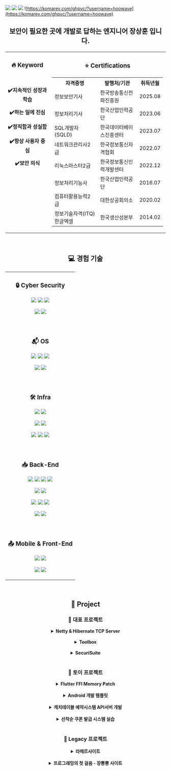 <a href="https://linktr.ee/hoowave"><img src="https://img.shields.io/badge/Link-linktree-blue"/></a>
<a href="https://blog.naver.com/ma5ter"><img src="https://img.shields.io/badge/Link-blog-blue"/></a>
<a href="http://hoowave.dothome.co.kr"><img src="https://img.shields.io/badge/Link-Site-blue"/></a>
![https://komarev.com/ghpvc/?username=hoowave](https://komarev.com/ghpvc/?username=hoowave)

## <p align="center"> 보안이 필요한 곳에 개발로 답하는 엔지니어 장상훈 입니다.</p>

<div align="center">
<table>
  <tr>
    <td valign="top">
      <h3 align="center">🔥 Keyword</h3>
      </br>
      <p align="center"><strong>✔️지속적인 성장과 학습</strong></p>
      <p align="center"><strong>✔️하는 일에 진심</strong></p>
      <p align="center"><strong>✔️정직함과 성실함</strong></p>
      <p align="center"><strong>✔️항상 사용자 중심</strong></p>
      <p align="center"><strong>✔️보안 의식</strong></p>
    </td>
    <td valign="top">
      <h3 align="center">⭐️ Certifications</h3>
      <table align="center">
        <tr>
          <th>자격증명</th>
          <th>발행처/기관</th>
          <th>취득년월</th>
        </tr>
        <tr>
          <td>정보보안기사</td>
          <td>한국방송통신전파진흥원</td>
          <td>2025.08</td>
        </tr>
        <tr>
          <td>정보처리기사</td>
          <td>한국산업인력공단</td>
          <td>2023.06</td>
        </tr>
        <tr>
          <td>SQL개발자(SQLD)</td>
          <td>한국데이터베이스진흥센터</td>
          <td>2023.07</td>
        </tr>
        <tr>
          <td>네트워크관리사2급</td>
          <td>한국정보통신자격협회</td>
          <td>2022.07</td>
        </tr>
        <tr>
          <td>리눅스마스터2급</td>
          <td>한국정보통신인력개발센터</td>
          <td>2022.12</td>
        </tr>
        <tr>
          <td>정보처리기능사</td>
          <td>한국산업인력공단</td>
          <td>2016.07</td>
        </tr>
        <tr>
          <td>컴퓨터활용능력2급</td>
          <td>대한상공회의소</td>
          <td>2020.02</td>
        </tr>
        <tr>
          <td>정보기술자격(ITQ)한글엑셀</td>
          <td>한국생산성본부</td>
          <td>2014.02</td>
        </tr>
      </table>
    </td>
  </tr>
</table>
</div>
<br>

## <p align="center"> 💻 경험 기술 </p>

<div align="center">
<table>
  <tr>
    <td valign="top" colspan="2">
      <h3 align="center">🔒 Cyber Security</h3>
      <p align="center">
      <img src="https://img.shields.io/badge/Wireshark-1679A7?style=flat-square&logo=wireshark&logoColor=white"/></a>
      <img src="https://img.shields.io/badge/WebGoat-000000?style=flat-square&logoColor=white"/></a>
      <img src="https://img.shields.io/badge/DVWA-000000?style=flat-square"/></a>
      </p>
      <p align="center">
      <img src="https://img.shields.io/badge/Reverse%20Engineering-CC0000?style=flat-square&logo=ghidra&logoColor=white"/></a>
      <img src="https://img.shields.io/badge/Frida-5C6BC0?style=flat-square&logo=frida&logoColor=white"/></a>
      </p>
      <br>
    </td>
  </tr>
  <tr>
    <td valign="top" colspan="2">
      <h3 align="center">📬 OS</h3>
      <p align="center">
      <img src="https://img.shields.io/badge/Windows-0078D4?style=flat-square&logo=Windows&logoColor=white"/></a>
      <img src="https://img.shields.io/badge/RedHat-EE0000?style=flat-square&logo=Redhat&logoColor=white"/></a>
      <img src="https://img.shields.io/badge/Debian-A81D33?style=flat-square&logo=Debian&logoColor=white"/></a>
      </p>
      <p align="center">
      <img src="https://img.shields.io/badge/Amazon%20Linux-232F3E?style=flat-square&logo=amazonaws&logoColor=white"/></a>
      <img src="https://img.shields.io/badge/Raspberry%20Pi%20OS-A22846?style=flat-square&logo=raspberrypi&logoColor=white"/></a>
      </p>
      <br>
    </td>
  </tr>
  <tr>
    <td valign="top" colspan="2">
      <h3 align="center">🛠 Infra</h3>
      <p align="center">
      <img src="https://img.shields.io/badge/Docker-2496ED?style=flat-square&logo=Docker&logoColor=white"/></a>
      <img src="https://img.shields.io/badge/Jenkins-D24939?style=flat-square&logo=jenkins&logoColor=white"/></a>
      </p>
      <p align="center">
      <img src="https://img.shields.io/badge/AWS%20EC2-FF9900?style=flat-square&logo=amazonec2&logoColor=white"/></a>
      <img src="https://img.shields.io/badge/AWS%20RDS-527FFF?style=flat-square&logo=amazonrds&logoColor=white"/></a>
      </p>
      <p align="center">
      <img src="https://img.shields.io/badge/AWS%20Route%2053-8C4FFF?style=flat-square&logo=amazonroute53&logoColor=white"/></a>
      <img src="https://img.shields.io/badge/AWS%20Amplify-FF9900?style=flat-square&logo=awsamplify&logoColor=white"/></a>
      <img src="https://img.shields.io/badge/AWS%20Certificate%20Manager-232F3E?style=flat-square&logo=amazonaws&logoColor=white"/></a>
      </p>
      <br>
    </td>
  </tr>
  <tr>
    <td valign="top" colspan="2">
      <h3 align="center">📥 Back-End</h3>
      <p align="center">
      <img src="https://img.shields.io/badge/Java-007396?style=flat-square&logo=Java&logoColor=white"/></a>
      <img src="https://img.shields.io/badge/SpringBoot-6DB33F?style=flat-square&logo=SpringBoot&logoColor=white"/></a>
      <img src="https://img.shields.io/badge/Spring%20Security-6DB33F?style=flat-square&logo=springsecurity&logoColor=white"/></a>
      <img src="https://img.shields.io/badge/SpringCloud-3693F3?style=flat-square&logo=icloud&logoColor=white"/></a>
      </p>
      <p align="center">
      <img src="https://img.shields.io/badge/PHP-777BB4?style=flat-square&logo=PHP&logoColor=white"/></a>
      <img src="https://img.shields.io/badge/Laravel-FF2D20?style=flat-square&logo=laravel&logoColor=white"/></a>
      </p>
      <p align="center">
      <img src="https://img.shields.io/badge/MyBatis-A100FF?style=flat-square&logo=MyBatis&logoColor=white"/></a>
      <img src="https://img.shields.io/badge/SpringDataJPA-DD1100?style=flat-square&logo=SpringDataJPA&logoColor=white"/></a>
      <img src="https://img.shields.io/badge/Eloquent-FF2D20?style=flat-square&logo=laravel&logoColor=white"/></a>
      </p>
      <p align="center">
      <img src="https://img.shields.io/badge/Redis-DC382D?style=flat-square&logo=redis&logoColor=white"/></a>
      <img src="https://img.shields.io/badge/Kafka-231F20?style=flat-square&logo=apachekafka&logoColor=white"/></a>
      </p>
      <br>
    </td>
  </tr>
  <tr>
    <td valign="top" colspan="2">
      <h3 align="center">📤 Mobile & Front-End</h3>
      <p align="center">
      <img src="https://img.shields.io/badge/Vue.js-4FC08D?style=flat-square&logo=vue.js&logoColor=white"/></a>
      <img src="https://img.shields.io/badge/React-61DAFB?style=flat-square&logo=react&logoColor=black"/></a>
      </p>
      <p align="center">
      <img src="https://img.shields.io/badge/Android%20Jetpack%20Compose-3DDC84?style=flat-square&logo=android&logoColor=white"/></a>
      <img src="https://img.shields.io/badge/Flutter-02569B?style=flat-square&logo=flutter&logoColor=white"/></a>
      </p>
    </td>
  </tr>
</table>
</div>
<br>

## <p align="center"> 📖 Project </p>
<div align="center">

<h3 align="center">🔷 대표 프로젝트</h3>
<details>
<summary><strong>Netty & Hibernate TCP Server</strong></summary>
- 수행 기간 : 2025.04.01 ~ 2025.05.01</br>
- 주요 역할 : 고성능 패킷 기반 TCP 서버 설계 및 구현</br>
- 주요 내용 : Netty의 비동기 이벤트 루프와 Hibernate 기반 영속성을 결합하고, 헥사고날 아키텍처를 적용하여 도메인 로직과 인프라를 분리한 확장 가능한 서버 아키텍처 구현</br>
<h3><a href="https://github.com/hoowave/Netty-Hibernate-TCP-Server">Netty & Hibernate TCP Server 👉</a></h3>
</details>
<br>

<details>
<summary><strong>Toolbox</strong></summary>
- 수행 기간 : 2025.02.01 ~ 2025.04.01</br>
- 주요 역할 : 백엔드 API 서버 개발, 프론트엔드 인터페이스 구현 및 AWS 배포</br>
- 주요 내용 : 누구나 필요한 서비스를, 누구나 쉽게 사용할 수 있도록 만드는 프로젝트</br>
<h3><a href="https://github.com/hoowave/toolbox-backend">Backend 👉</a> | <a href="https://github.com/hoowave/toolbox-frontend">Frontend 👉</a></h3>
</details>
<br>

<details>
<summary><strong>SecuriSuite</strong></summary>
- 수행 기간 : 2024.01.10 ~ 2024.02.05</br>
- 주요 역할 : API 서버 개발 및 인터페이스 제작, 도커 배포</br>
- 주요 내용 : SecuriSuite는 브라우저에서 정보 보안 도구를 사용하기 위한 그래픽 인터페이스입니다.</br>
또한, 본 프로젝트는 기존 JSP 기반의 "라메르 사이트"를 현대적인 웹 개발 표준과 확장성을 고려하여 전면적으로 리팩토링하는 작업입니다.</br>
<h3><a href="https://github.com/hoowave/SecuriSuite">SecuriSuite 👉</a></h3>
</details>
<br>
<h3 align="center">🔷 토이 프로젝트</h3>


<details>
<summary><strong>Flutter FFI Memory Patch</strong></summary>
- 수행 기간 : 2024.10.01 ~ 2024.11.01</br>
- 주요 역할 : Flutter와 C++ DLL을 FFI로 연동하여 Windows 메모리 패치 프로그램 개발</br>
- 주요 내용 : Windows API를 활용한 프로세스 메모리 접근 및 수정 기능 구현, GetX 아키텍처를 통한 상태관리</br>
- 사용 기술 : Flutter, Dart, C++, Windows API, FFI(Foreign Function Interface)</br>
<h3><a href="https://github.com/hoowave/flutter_ffi_memory_patch">Flutter FFI Memory Patch 👉</a></h3>
</details>
<br>

<details>
<summary><strong>Android 개발 템플릿</strong></summary>
- 수행 기간 : 2024.09.01 ~ 2024.10.01</br>
- 주요 역할 : Android 개발을 위한 최신 아키텍처 기반의 템플릿 개발</br>
- 주요 내용 : Jetpack Compose, KSP, MVVM, Hilt를 결합하여 효율적인 개발 환경 구축</br>
- 사용 기술 : Kotlin, Jetpack Compose, KSP, Hilt, MVVM</br>
<h3><a href="https://github.com/hoowave/aos-ksp-hilt">Android 개발 템플릿 👉</a></h3>
</details>
<br>

<details>
<summary><strong>캐치테이블 예약시스템 API서버 개발</strong></summary>
- 수행 기간 : 2023.11.01 ~ 2023.12.01</br>
- 주요 역할 : DDD(도메인 주도 개발)을 통한 MSA기반 API서버 개발</br>
<h3><a href="https://github.com/hoowave/Catchtable">캐치테이블 예약시스템 👉</a></h3>
</details>
<br>

<details>
<summary><strong>선착순 쿠폰 발급 시스템 실습</strong></summary>
- 수행 기간 : 2023.12.01 ~ 2024.01.01</br>
- 주요 역할 : 데이터의 성능과 정합성에 대한 고민 - redis를 사용하여 성능 향상 및 kafka를 사용하여 몰리는 트래픽 처리</br>
<h3><a href="https://github.com/hoowave/coupon-system">선착순 쿠폰 발급 시스템 👉</a></h3>
</details>

<br>
<h3 align="center">🔷 Legacy 프로젝트</h3>

<details>
<summary><strong>라메르사이트</strong></summary>
- 수행 기간 : 2023.07.01 ~ 2023.09.01</br>
- 주요 역할 : 쉘 스크립트 작성 및 데이터 처리</br>
- 업무 성과 : 웹에서 사용자의 입력을 받아 리눅스 명령을 수행하여 결과를 반환하는 사이트 도구</br>
(웹 크롤링, 웹 미러링, 사전파일 생성과 그 파일을 이용해 보안 테스팅 도구 등 기능 제공)</br>
<h3><a href="https://github.com/hoowave/Legacy_Project_Lamer">라메르사이트 👉</a></h3>
</details>
<br>

<details>
<summary><strong>프로그래밍의 첫 걸음 - 장뽕뽕 사이트</strong></summary>
- 수행 기간 : 2023.01.01 ~ 2023.03.01</br>
- 주요 역할 : 화면 설계 및 서비스기획</br>
- 업무 성과 : 웹에서 마우스 클릭을 통해 광물을 캐고, 얻은 돈으로 무기를 사고 강화할 수 있는</br>
"광물 캐서 무기 강화하기" 콘셉트의 게임 및 커뮤니티 사이트 제작 및 운영중</br>
<h3><a href="http://hoowave.dothome.co.kr">장뽕뽕사이트 👉</a></h3>
</details>

</div>